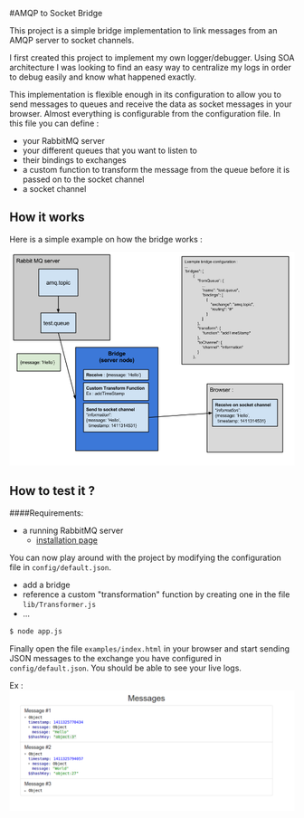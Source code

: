 #AMQP to Socket Bridge

This project is a simple bridge implementation to link messages from an AMQP server to socket channels.

I first created this project to implement my own logger/debugger. Using SOA architecture I was looking to find an easy way to centralize my logs in order to debug easily and know what happened exactly.

This implementation is flexible enough in its configuration to allow you to send messages to queues and receive the data as socket messages in your browser.
Almost everything is configurable from the configuration file. In this file you can define :

 * your RabbitMQ server
 * your different queues that you want to listen to
 * their bindings to exchanges
 * a custom function to transform the message from the queue before it is passed on to the socket channel
 * a socket channel

## How it works

Here is a simple example on how the bridge works :

![AMQP to socket bridge](./images/AMQP_SOCKET_BRIDGE.png)

## How to test it ?

####Requirements:
 * a running RabbitMQ server
    * [installation page](https://www.rabbitmq.com/download.html)

You can now play around with the project by modifying the configuration file in `config/default.json`.
 * add a bridge
 * reference a custom "transformation" function by creating one in the file `lib/Transformer.js`
 * ...

 ```bash
 $ node app.js
 ```

 Finally open the file `examples/index.html` in your browser and start sending JSON messages to the exchange you have configured in `config/default.json`. You should be able
 to see your live logs.

 Ex :
 ![Example](./images/example_messages.png)
